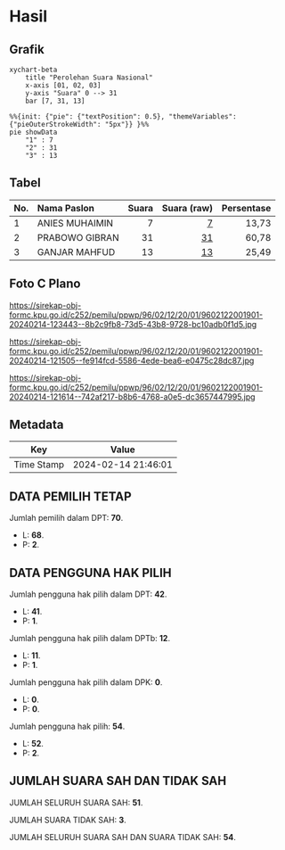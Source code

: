 # Hasil

## Grafik

```mermaid
xychart-beta
    title "Perolehan Suara Nasional"
    x-axis [01, 02, 03]
    y-axis "Suara" 0 --> 31
    bar [7, 31, 13]
```

```mermaid
%%{init: {"pie": {"textPosition": 0.5}, "themeVariables": {"pieOuterStrokeWidth": "5px"}} }%%
pie showData
    "1" : 7
    "2" : 31
    "3" : 13
```

## Tabel

| No. | Nama Paslon    | Suara | Suara (raw) | Persentase |
|:--- |:-------------- | -----:| -----------:| ----------:|
| 1   | ANIES MUHAIMIN | 7     | [7][p-1]    | 13,73      |
| 2   | PRABOWO GIBRAN | 31    | [31][p-2]   | 60,78      |
| 3   | GANJAR MAHFUD  | 13    | [13][p-3]   | 25,49      |


[p-1]: https://github.com/gigit-pemilu/pemilu-2024/blob/main/pilpres/hitung-suara/sub/96-papua-barat-daya/sub/02-sorong-selatan/sub/12-wayer/sub/2001-sungguer/sub/901-tps/sub/paslon-1.txt
[p-2]: https://github.com/gigit-pemilu/pemilu-2024/blob/main/pilpres/hitung-suara/sub/96-papua-barat-daya/sub/02-sorong-selatan/sub/12-wayer/sub/2001-sungguer/sub/901-tps/sub/paslon-2.txt
[p-3]: https://github.com/gigit-pemilu/pemilu-2024/blob/main/pilpres/hitung-suara/sub/96-papua-barat-daya/sub/02-sorong-selatan/sub/12-wayer/sub/2001-sungguer/sub/901-tps/sub/paslon-3.txt

## Foto C Plano

https://sirekap-obj-formc.kpu.go.id/c252/pemilu/ppwp/96/02/12/20/01/9602122001901-20240214-123443--8b2c9fb8-73d5-43b8-9728-bc10adb0f1d5.jpg

https://sirekap-obj-formc.kpu.go.id/c252/pemilu/ppwp/96/02/12/20/01/9602122001901-20240214-121505--fe914fcd-5586-4ede-bea6-e0475c28dc87.jpg

https://sirekap-obj-formc.kpu.go.id/c252/pemilu/ppwp/96/02/12/20/01/9602122001901-20240214-121614--742af217-b8b6-4768-a0e5-dc3657447995.jpg


## Metadata

| Key        | Value               |
| ---------- | ------------------- |
| Time Stamp | 2024-02-14 21:46:01 |


## DATA PEMILIH TETAP

Jumlah pemilih dalam DPT: **70**.
 * L: **68**.
 * P: **2**.

## DATA PENGGUNA HAK PILIH

Jumlah pengguna hak pilih dalam DPT: **42**.
 * L: **41**.
 * P: **1**.

Jumlah pengguna hak pilih dalam DPTb: **12**.
 * L: **11**.
 * P: **1**.

Jumlah pengguna hak pilih dalam DPK: **0**.
 * L: **0**.
 * P: **0**.

Jumlah pengguna hak pilih: **54**.
 * L: **52**.
 * P: **2**.

## JUMLAH SUARA SAH DAN TIDAK SAH

JUMLAH SELURUH SUARA SAH: **51**.

JUMLAH SUARA TIDAK SAH: **3**.

JUMLAH SELURUH SUARA SAH DAN SUARA TIDAK SAH: **54**.


